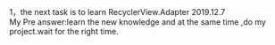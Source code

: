 1，the next task is to learn RecyclerView.Adapter   2019.12.7    
My Pre answer:learn the new knowledge and at the same time ,do my project.wait for the right time.   
